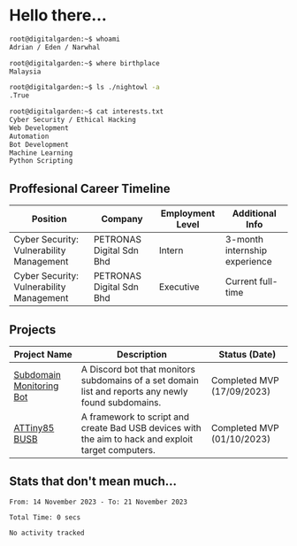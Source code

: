 # Hello there...

```bash
root@digitalgarden:~$ whoami
Adrian / Eden / Narwhal

root@digitalgarden:~$ where birthplace
Malaysia

root@digitalgarden:~$ ls ./nightowl -a
.True

root@digitalgarden:~$ cat interests.txt
Cyber Security / Ethical Hacking
Web Development
Automation
Bot Development
Machine Learning
Python Scripting
```

## Proffesional Career Timeline

|Position|Company|Employment Level|Additional Info|
|-------------|---------------------------------------------------------------|----|-----|
|Cyber Security: Vulnerability Management | PETRONAS Digital Sdn Bhd |Intern| 3-month internship experience |
|Cyber Security: Vulnerability Management | PETRONAS Digital Sdn Bhd |Executive|Current full-time|

## Projects

| Project Name | Description | Status (Date) |
|--------------|-------------|---------------|
|[Subdomain Monitoring Bot](https://github.com/edenfrey/subdomain-monitor)|A Discord bot that monitors subdomains of a set domain list and reports any newly found subdomains.|Completed MVP (17/09/2023)|
|[ATTiny85 BUSB](https://github.com/edenfrey/ATTiny85_BUSB)|A framework to script and create Bad USB devices with the aim to hack and exploit target computers.|Completed MVP (01/10/2023)|

## Stats that don't mean much...

<!--START_SECTION:waka-->

```all_time
From: 14 November 2023 - To: 21 November 2023

Total Time: 0 secs

No activity tracked
```

<!--END_SECTION:waka-->
